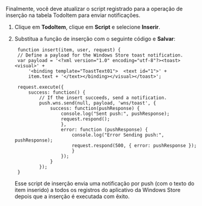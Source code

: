 

Finalmente, você deve atualizar o script registrado para a operação de inserção na tabela TodoItem para enviar notificações.

1. Clique em **TodoItem**, clique em **Script** e selecione **Inserir**. 

2. Substitua a função de inserção com o seguinte código e **Salvar**:

		function insert(item, user, request) {
		// Define a payload for the Windows Store toast notification.
		var payload = '<?xml version="1.0" encoding="utf-8"?><toast><visual>' +    
		    '<binding template="ToastText01">  <text id="1">' +
		    item.text + '</text></binding></visual></toast>';
		
		request.execute({
		    success: function() {
		        // If the insert succeeds, send a notification.
		    	push.wns.send(null, payload, 'wns/toast', {
		            success: function(pushResponse) {
		                console.log("Sent push:", pushResponse);
						request.respond();
		                },              
		                error: function (pushResponse) {
		                    console.log("Error Sending push:", pushResponse);
							request.respond(500, { error: pushResponse });
		                    }
		                });
		            }
		        });
		}

	Esse script de inserção envia uma notificação por push (com o texto do item inserido) a todos os registros do aplicativo da Windows Store depois que a inserção é executada com êxito.

<!---HONumber=62-->